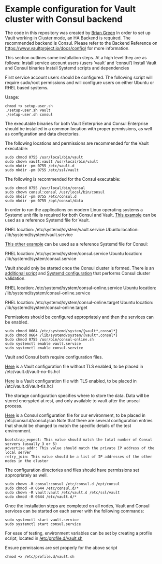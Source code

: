 # Example configuration for Vault cluster with Consul backend 

The code in this repository was created by [Brian Green](https://github.com/greenbrian)
In order to set up Vault working in Cluster mode, an HA Backend is required. The recommended backend is Consul. Please refer to the Backend Reference on https://www.vaultproject.io/docs/config/ for more information.

This section outlines some installation steps. At a high level they are as follows:
Install service account users (users ‘vault’ and ‘consul’)
Install Vault and Consul binaries 
Install Systemd scripts and dependencies

First service account users should be configured. The following script will require sudo/root permissions and will configure users on either Ubuntu or RHEL based systems.  

Usage:
```
chmod +x setup-user.sh
./setup-user.sh vault
./setup-user.sh consul
```
The executable binaries for both Vault Enterprise and Consul Enterprise should be installed in a common location with proper permissions, as well as configuration and data directories. 

The following locations and permissions are recommended for the Vault executable:

```
sudo chmod 0755 /usr/local/bin/vault
sudo chown vault:vault /usr/local/bin/vault
sudo mkdir -pm 0755 /etc/vault.d
sudo mkdir -pm 0755 /etc/ssl/vault
```

The following is recommended for the Consul executable:
```
sudo chmod 0755 /usr/local/bin/consul
sudo chown consul:consul /usr/local/bin/consul
sudo mkdir -pm 0755 /etc/consul.d
sudo mkdir -pm 0755 /opt/consul/data
```

In order to run the applications on modern Linux operating systems a Systemd unit file is required for both Consul and Vault. [This example](vault.service)  can be used as a reference Systemd file for Vault.

RHEL location: /etc/systemd/system/vault.service
Ubuntu location: /lib/systemd/system/vault.service

[This other example](consul.service) can be used as a reference Systemd file for Consul:

RHEL location: /etc/systemd/system/consul.service
Ubuntu location: /lib/systemd/system/consul.service

Vault should only be started once the Consul cluster is formed. There is an [additional script](consul-online.sh) and [Systemd configuration](consul-online.service) that performs Consul cluster validation.

RHEL location: /etc/systemd/system/consul-online.service
Ubuntu location: /lib/systemd/system/consul-online.service

RHEL location: /etc/systemd/system/consul-online.target
Ubuntu location: /lib/systemd/system/consul-online.target

Permissions should be configured appropriately and then the services can be enabled.
```
sudo chmod 0664 /etc/systemd/system/{vault*,consul*}
sudo chmod 0664 /lib/systemd/system/{vault*,consul*}
Sudo chmod 0755 /usr/bin/consul-online.sh
sudo systemctl enable vault.service
sudo systemctl enable consul.service
```

Vault and Consul both require configuration files.

[Here](vault-no-tls.hcl) is a Vault configuration file without TLS enabled, to be placed in /etc/vault.d/vault-no-tls.hcl

[Here](vault-tls.hcl) is a Vault configuration file with TLS enabled, to be placed in /etc/vault.d/vault-tls.hcl

The storage configuration specifies where to store the data. Data will be stored encrypted at rest, and only available to vault after the unseal process.

[Here](consul.json) is a Consul configuration file for our environment, to be placed in /etc/consul.d/consul.json
Note that there are several configuration entries that should be changed to match the specific details of the test environment.

```
bootstrap_expect: This value should match the total number of Consul servers (usually 3 or 5)
advertise_addr: This value should match the private IP address of the local server
retry_join: This value should be a list of IP addresses of the other nodes in the cluster
```
The configuration directories and files should have permissions set appropriately as well.
```
sudo chown -R consul:consul /etc/consul.d /opt/consul
sudo chmod -R 0644 /etc/consul.d/*
sudo chown -R vault:vault /etc/vault.d /etc/ssl/vault
sudo chmod -R 0644 /etc/vault.d/*
```

Once the installation steps are completed on all nodes, Vault and Consul services can be started on each server with the following commands:
```
sudo systemctl start vault.service
sudo systemctl start consul.service
```

For ease of testing, environment variables can be set by creating a profile script, located in [/etc/profile.d/vault.sh](vault.sh)

Ensure permissions are set properly for the above script

```
chmod +x /etc/profile.d/vault.sh
```
